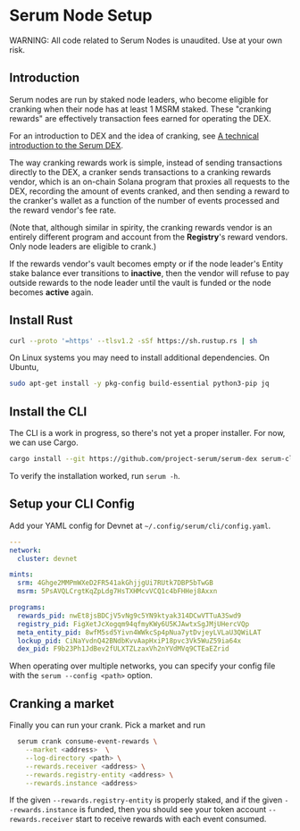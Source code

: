 # Serum Node Setup

WARNING: All code related to Serum Nodes is unaudited. Use at your own risk.

## Introduction

Serum nodes are run by staked node leaders, who become eligible for cranking
when their node has at least 1 MSRM staked. These "cranking rewards"
are effectively transaction fees earned for operating the DEX.

For an introduction to DEX and the idea of cranking, see
[A technical introduction to the Serum DEX](https://docs.google.com/document/d/1isGJES4jzQutI0GtQGuqtrBUqeHxl_xJNXdtOv4SdII/edit).

The way cranking rewards work is simple, instead of sending transactions directly to the DEX,
a cranker sends transactions to a cranking rewards vendor, which is an on-chain
Solana program that proxies all requests to the DEX, recording the amount of events
cranked, and then sending a reward to the cranker's wallet as a function of the number
of events processed and the reward vendor's fee rate.

(Note that, although similar in spirity, the cranking rewards vendor is an entirely different
program and account from the **Registry**'s reward vendors. Only node leaders are eligible
to crank.)

If the rewards vendor's vault becomes empty or if the node leader's Entity stake
balance ever transitions to **inactive**, then the vendor will refuse to pay outside
rewards to the node leader until the vault is funded or the node becomes **active** again.

## Install Rust

```bash
curl --proto '=https' --tlsv1.2 -sSf https://sh.rustup.rs | sh
```

On Linux systems you may need to install additional dependencies. On Ubuntu,

```bash
sudo apt-get install -y pkg-config build-essential python3-pip jq
```

## Install the CLI

The CLI is a work in progress, so there's not yet a proper installer.
For now, we can use Cargo.

```bash
cargo install --git https://github.com/project-serum/serum-dex serum-cli
```

To verify the installation worked, run `serum -h`.

## Setup your CLI Config

Add your YAML config for Devnet at `~/.config/serum/cli/config.yaml`.

```yaml
---
network:
  cluster: devnet

mints:
  srm: 4Ghge2MMPmWXeD2FR541akGhjjgUi7RUtk7DBP5bTwGB
  msrm: 5PsAVQLCrgtKqZpLdg7HsTXHMcvVCQ1c4bFHHej8Axxn

programs:
  rewards_pid: nwEt8jsBDCjV5vNg9c5YN9ktyak314DCwVTTuA3Swd9
  registry_pid: FigXetJcXogqm94qfmyKWy6U5KJAwtxSgJMjUHercVQp
  meta_entity_pid: 8wfM5sd5Yivn4WWkcSp4pNua7ytDvjeyLVLaU3QWiLAT
  lockup_pid: CiNaYvdnQ42BNdbKvvAapHxiP18pvc3Vk5WuZ59ia64x
  dex_pid: F9b23Ph1JdBev2fULXTZLzaxVh2nYVdMVq9CTEaEZrid
```

When operating over multiple networks, you can specify your config file with the
`serum --config <path>` option.

## Cranking a market

Finally you can run your crank. Pick a market and run

```bash
  serum crank consume-event-rewards \
    --market <address>  \
    --log-directory <path> \
    --rewards.receiver <address> \
    --rewards.registry-entity <address> \
    --rewards.instance <address>
```

If the given `--rewards.registry-entity` is properly staked, and if the given
`--rewards.instance` is funded, then you should see your token account
`--rewards.receiver` start to receive rewards with each event consumed.
